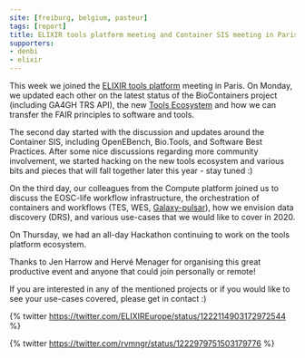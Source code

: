 ```yaml
---
site: [freiburg, belgium, pasteur]
tags: [report]
title: ELIXIR tools platform meeting and Container SIS meeting in Paris
supporters:
- denbi
- elixir
---
```


This week we joined the [ELIXIR tools platform](https://elixir-europe.org/platforms/tools) meeting in Paris.
On Monday, we updated each other on the latest status of the BioContainers project (including GA4GH TRS API),
the new [Tools Ecosystem](https://docs.google.com/presentation/d/1mg0OHxtv13bJU3g1Lyt63v9sKPVCS_utyBnJk5yJluw/edit?usp=sharing) and how we can transfer
the FAIR principles to software and tools.

The second day started with the discussion and updates around the Container SIS, including OpenEBench,
Bio.Tools, and Software Best Practices. After some nice discussions regarding more community involvement,
we started hacking on the new tools ecosystem and various bits and pieces that will fall together later this year - stay tuned :)

On the third day, our colleagues from the Compute platform joined us to discuss the EOSC-life workflow infrastructure,
the orchestration of containers and workflows (TES, WES, [Galaxy-pulsar](https://pulsar-network.readthedocs.io)),
how we envision data discovery (DRS), and various use-cases that we would like to cover in 2020.

On Thursday, we had an all-day Hackathon continuing to work on the tools platform ecosystem.

Thanks to Jen Harrow and Hervé Menager for organising this great productive event and anyone that could join personally or remote!

If you are interested in any of the mentioned projects or if you would like to see your use-cases covered, please get in contact :)


{% twitter https://twitter.com/ELIXIREurope/status/1222114903172972544 %}

{% twitter https://twitter.com/rvmngr/status/1222979751503179776 %}

